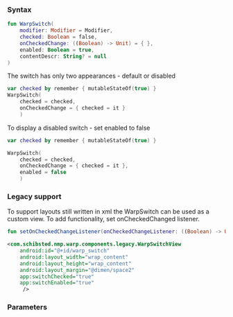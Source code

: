 
### Syntax

```kotlin example
fun WarpSwitch(
    modifier: Modifier = Modifier,
    checked: Boolean = false,
    onCheckedChange: ((Boolean) -> Unit) = { },
    enabled: Boolean = true,
    contentDescr: String? = null
)
```

The switch has only two appearances - default or disabled

```kotlin example
var checked by remember { mutableStateOf(true) }
WarpSwitch(
    checked = checked,
    onCheckedChange = { checked = it }
    )
```

To display a disabled switch - set enabled to false
```kotlin example
var checked by remember { mutableStateOf(true) }

WarpSwitch(
    checked = checked,
    onCheckedChange = { checked = it },
    enabled = false
    )
```

### Legacy support
To support layouts still written in xml the WarpSwitch can be used as a custom view. To add functionality, set onCheckedChanged listener.

```kotlin example
fun setOnCheckedChangeListener(onCheckedChangeListener: ((Boolean) -> Unit))
```

```xml example
<com.schibsted.nmp.warp.components.legacy.WarpSwitchView
    android:id="@+id/warp_switch"
    android:layout_width="wrap_content"
    android:layout_height="wrap_content"
    android:layout_margin="@dimen/space2"
    app:switchChecked="true"
    app:switchEnabled="true"
     />
```

### Parameters

<api-table type=android component="Switch" />
